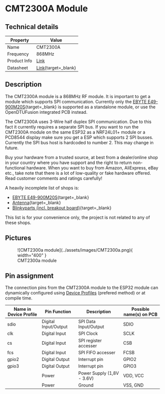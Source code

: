 # CMT2300A Module

## Technical details

| Property | Value |
| ---- | ---------- |
| Name | CMT2300A |
| Frequency | 868MHz |
| Product Info | [Link](https://hoperf.com/ic/rf_transceiver/CMT2300A.html) |
| Datasheet | [Link](https://hoperf.com/data/upload/portal/20221031/CMT2300A%20Datasheet%20EN-V1.5-202210.pdf){target=_blank} |

## Description

The CMT2300A module is a 868MHz RF module. It is important to get a module which supports SPI communication. Currently only the [EBYTE E49-900M20S](https://www.ebyte.com/en/pdf-down.aspx?id=2506){target=_blank} is supported as a standalone module, or use the OpenDTUFusion integrated PCB instead.

The CMT2300A uses 3-Wire half duplex SPI communication. Due to this fact it currently requires a separate SPI bus. If you want to run the CMT2300A module on the same ESP32 as a NRF24L01+ module or a PCD8544 display make sure you get a ESP which supports 2 SPI busses. Currently the SPI bus host is hardcoded to number 2. This may change in future.

Buy your hardware from a trusted source, at best from a dealer/online shop in your country where you have support and the right to return non-functional hardware. When you want to buy from Amazon, AliExpress, eBay etc., take note that there is a lot of low-quality or fake hardware offered. Read customer comments and ratings carefully!

A heavily incomplete list of shops is:

* [EBYTE E49-900M20S](https://ebyteiot.com/products/ebyte-e49-900m20s-cmt2300a-868-915mhz-smd-wireless-module-spi-hardware-module-long-range-3km-ipex-stamp-hole-antenna-wireless-module){target=_blank}
* [Antenna](https://www.amazon.de/s?k=B0978Q7N7C){target=_blank}
* [Blinkyparts (incl. breakout board)](https://shop.blinkyparts.com/de/Ebyte-Funkmodul-CMT2300A-868-915MHz-Breakoutboard/blink238542){target=_blank}

This list is for your convenience only, the project is not related to any of these shops.

## Pictures

<figure markdown>
  ![CMT2300a module](../assets/images/CMT2300a.png){ width="400" }
  <figcaption markdown>CMT2300a module</figcaption>
</figure>

## Pin assignment

The connection pins from the CMT2300A module to the ESP32 module can dynamically configured using [Device Profiles](../firmware/device_profiles.md) (prefered method) or at compile time.

| Name in Device Profile | Pin Function | Description | Possible name(s) on PCB |
| ---------------------- | ------------ | ----------- | -------------------- |
| sdio | Digital Input/Output | SPI Data Input/Output | SDIO |
| clk | Digital Input | SPI Clock | SCLK |
| cs | Digital Input | SPI register accesser | CSB |
| fcs | Digital Input | SPI FIFO accesser | FCSB |
| gpio2 | Digital Output | Interrupt pin | GPIO2 |
| gpio3 | Digital Output | Interrupt pin | GPIO3 |
|    | Power | Power Supply (1,8V - 3.6V) | VDD, VCC |
|    | Power | Ground | VSS, GND |
